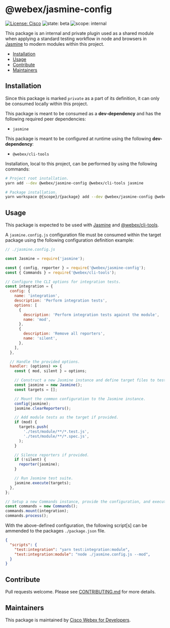 # @webex/jasmine-config

[![License: Cisco](https://img.shields.io/badge/License-Cisco-blueviolet?style=flat-square)](https://github.com/webex/webex-js-sdk/blob/master/LICENSE)
![state: beta](https://img.shields.io/badge/State\-Beta-blue?style=flat-square)
![scope: internal](https://img.shields.io/badge/Scope-Internal-red?style=flat-square)

This package is an internal and private plugin used as a shared module when applying a standard testing workflow in node and browsers in [Jasmine](https://jasmine.github.io/) to modern modules within this project.

* [Installation](#installation)
* [Usage](#usage)
* [Contribute](#contribute)
* [Maintainers](#maintainers)

## Installation

Since this package is marked `private` as a part of its definition, it can only be consumed locally within this project.

This package is meant to be consumed as a **dev-dependency** and has the following required peer dependencies:

* `jasmine`

This package is meant to be configured at runtime using the following **dev-dependency**:

* `@webex/cli-tools`

Installation, local to this project, can be performed by using the following commands:

```bash
# Project root installation.
yarn add --dev @webex/jasmine-config @webex/cli-tools jasmine

# Package installation.
yarn workspace @{scope}/{package} add --dev @webex/jasmine-config @webex/cli-tools jasmine
```

## Usage

This package is expected to be used with [Jasmine](https://jasmine.github.io/) and [@webex/cli-tools](https://github.com/webex/webex-js-sdk/tree/master/packages/tools/cli).

A `jasmine.config.js` configuration file must be consumed within the target package using the following configuration definition example:

```js
// ./jasmine.config.js

const Jasmine = require('jasmine');

const { config, reporter } = require('@webex/jasmine-config');
const { Commands } = require('@webex/cli-tools');

// Configure the CLI options for integration tests.
const integration = {
  config: {
    name: 'integration',
    description: 'Perform integration tests',
    options: [
      {
        description: 'Perform integration tests against the module',
        name: 'mod',
      },
      {
        description: 'Remove all reporters',
        name: 'silent',
      },
    ],
  },

  // Handle the provided options.
  handler: (options) => {
    const { mod, silent } = options;

    // Construct a new Jasmine instance and define target files to test.
    const jasmine = new Jasmine();
    const targets = [];

    // Mount the common configuration to the Jasmine instance.
    config(jasmine);
    jasmine.clearReporters();

    // Add module tests as the target if provided.
    if (mod) {
      targets.push(
        './test/module/**/*.test.js',
        './test/module/**/*.spec.js',
      );
    }

    // Silence reporters if provided.
    if (!silent) {
      reporter(jasmine);
    }

    // Run Jasmine test suite.
    jasmine.execute(targets);
  },
};

// Setup a new Commands instance, provide the configuration, and execute.
const commands = new Commands();
commands.mount(integration);
commands.process();
```

With the above-defined configuration, the following script[s] can be ammended to the packages `./package.json` file.

```json
{
  "scripts": {
    "test:integration": "yarn test:integration:module",
    "test:integration:module": "node ./jasmine.config.js --mod",
  }
}
```

## Contribute

Pull requests welcome. Please see [CONTRIBUTING.md](https://github.com/webex/webex-js-sdk/blob/master/CONTRIBUTING.md) for more details.

## Maintainers

This package is maintained by [Cisco Webex for Developers](https://developer.webex.com/).
